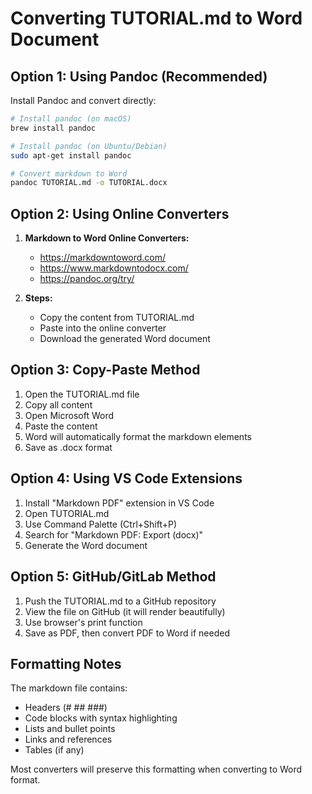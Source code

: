 # Converting TUTORIAL.md to Word Document

## Option 1: Using Pandoc (Recommended)

Install Pandoc and convert directly:

```bash
# Install pandoc (on macOS)
brew install pandoc

# Install pandoc (on Ubuntu/Debian)
sudo apt-get install pandoc

# Convert markdown to Word
pandoc TUTORIAL.md -o TUTORIAL.docx
```

## Option 2: Using Online Converters

1. **Markdown to Word Online Converters:**
   - https://markdowntoword.com/
   - https://www.markdowntodocx.com/
   - https://pandoc.org/try/

2. **Steps:**
   - Copy the content from TUTORIAL.md
   - Paste into the online converter
   - Download the generated Word document

## Option 3: Copy-Paste Method

1. Open the TUTORIAL.md file
2. Copy all content
3. Open Microsoft Word
4. Paste the content
5. Word will automatically format the markdown elements
6. Save as .docx format

## Option 4: Using VS Code Extensions

1. Install "Markdown PDF" extension in VS Code
2. Open TUTORIAL.md
3. Use Command Palette (Ctrl+Shift+P)
4. Search for "Markdown PDF: Export (docx)"
5. Generate the Word document

## Option 5: GitHub/GitLab Method

1. Push the TUTORIAL.md to a GitHub repository
2. View the file on GitHub (it will render beautifully)
3. Use browser's print function
4. Save as PDF, then convert PDF to Word if needed

## Formatting Notes

The markdown file contains:
- Headers (# ## ###)
- Code blocks with syntax highlighting
- Lists and bullet points
- Links and references
- Tables (if any)

Most converters will preserve this formatting when converting to Word format.
